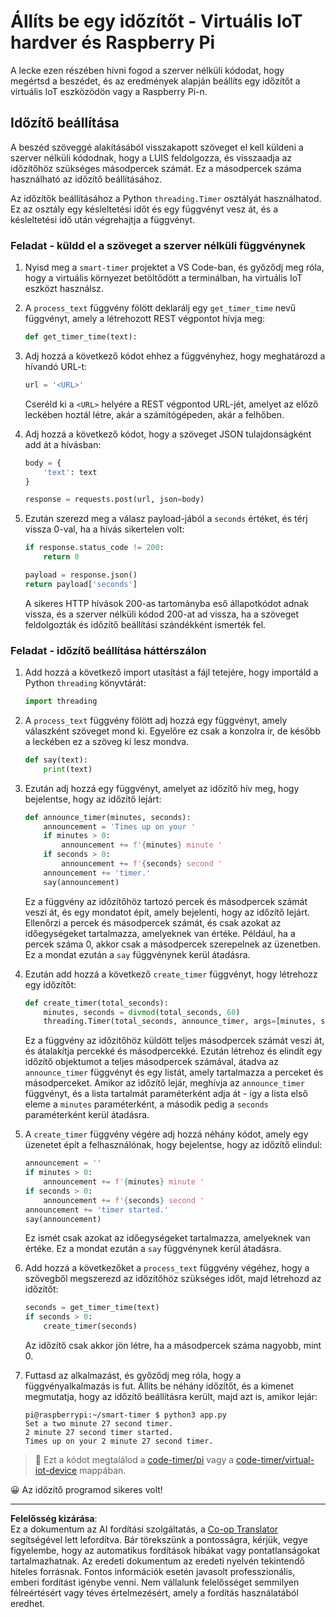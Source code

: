 <!--
CO_OP_TRANSLATOR_METADATA:
{
  "original_hash": "64ad4ddb4de81a18b7252e968f10b404",
  "translation_date": "2025-08-27T21:15:13+00:00",
  "source_file": "6-consumer/lessons/3-spoken-feedback/single-board-computer-set-timer.md",
  "language_code": "hu"
}
-->
# Állíts be egy időzítőt - Virtuális IoT hardver és Raspberry Pi

A lecke ezen részében hívni fogod a szerver nélküli kódodat, hogy megértsd a beszédet, és az eredmények alapján beállíts egy időzítőt a virtuális IoT eszközödön vagy a Raspberry Pi-n.

## Időzítő beállítása

A beszéd szöveggé alakításából visszakapott szöveget el kell küldeni a szerver nélküli kódodnak, hogy a LUIS feldolgozza, és visszaadja az időzítőhöz szükséges másodpercek számát. Ez a másodpercek száma használható az időzítő beállításához.

Az időzítők beállításához a Python `threading.Timer` osztályát használhatod. Ez az osztály egy késleltetési időt és egy függvényt vesz át, és a késleltetési idő után végrehajtja a függvényt.

### Feladat - küldd el a szöveget a szerver nélküli függvénynek

1. Nyisd meg a `smart-timer` projektet a VS Code-ban, és győződj meg róla, hogy a virtuális környezet betöltődött a terminálban, ha virtuális IoT eszközt használsz.

1. A `process_text` függvény fölött deklarálj egy `get_timer_time` nevű függvényt, amely a létrehozott REST végpontot hívja meg:

    ```python
    def get_timer_time(text):
    ```

1. Adj hozzá a következő kódot ehhez a függvényhez, hogy meghatározd a hívandó URL-t:

    ```python
    url = '<URL>'
    ```

    Cseréld ki a `<URL>` helyére a REST végpontod URL-jét, amelyet az előző leckében hoztál létre, akár a számítógépeden, akár a felhőben.

1. Adj hozzá a következő kódot, hogy a szöveget JSON tulajdonságként add át a hívásban:

    ```python
    body = {
        'text': text
    }
    
    response = requests.post(url, json=body)
    ```

1. Ezután szerezd meg a válasz payload-jából a `seconds` értéket, és térj vissza 0-val, ha a hívás sikertelen volt:

    ```python
    if response.status_code != 200:
        return 0
    
    payload = response.json()
    return payload['seconds']
    ```

    A sikeres HTTP hívások 200-as tartományba eső állapotkódot adnak vissza, és a szerver nélküli kódod 200-at ad vissza, ha a szöveget feldolgozták és időzítő beállítási szándékként ismerték fel.

### Feladat - időzítő beállítása háttérszálon

1. Add hozzá a következő import utasítást a fájl tetejére, hogy importáld a Python `threading` könyvtárát:

    ```python
    import threading
    ```

1. A `process_text` függvény fölött adj hozzá egy függvényt, amely válaszként szöveget mond ki. Egyelőre ez csak a konzolra ír, de később a leckében ez a szöveg ki lesz mondva.

    ```python
    def say(text):
        print(text)
    ```

1. Ezután adj hozzá egy függvényt, amelyet az időzítő hív meg, hogy bejelentse, hogy az időzítő lejárt:

    ```python
    def announce_timer(minutes, seconds):
        announcement = 'Times up on your '
        if minutes > 0:
            announcement += f'{minutes} minute '
        if seconds > 0:
            announcement += f'{seconds} second '
        announcement += 'timer.'
        say(announcement)
    ```

    Ez a függvény az időzítőhöz tartozó percek és másodpercek számát veszi át, és egy mondatot épít, amely bejelenti, hogy az időzítő lejárt. Ellenőrzi a percek és másodpercek számát, és csak azokat az időegységeket tartalmazza, amelyeknek van értéke. Például, ha a percek száma 0, akkor csak a másodpercek szerepelnek az üzenetben. Ez a mondat ezután a `say` függvénynek kerül átadásra.

1. Ezután add hozzá a következő `create_timer` függvényt, hogy létrehozz egy időzítőt:

    ```python
    def create_timer(total_seconds):
        minutes, seconds = divmod(total_seconds, 60)
        threading.Timer(total_seconds, announce_timer, args=[minutes, seconds]).start()
    ```

    Ez a függvény az időzítőhöz küldött teljes másodpercek számát veszi át, és átalakítja percekké és másodpercekké. Ezután létrehoz és elindít egy időzítő objektumot a teljes másodpercek számával, átadva az `announce_timer` függvényt és egy listát, amely tartalmazza a perceket és másodperceket. Amikor az időzítő lejár, meghívja az `announce_timer` függvényt, és a lista tartalmát paraméterként adja át - így a lista első eleme a `minutes` paraméterként, a második pedig a `seconds` paraméterként kerül átadásra.

1. A `create_timer` függvény végére adj hozzá néhány kódot, amely egy üzenetet épít a felhasználónak, hogy bejelentse, hogy az időzítő elindul:

    ```python
    announcement = ''
    if minutes > 0:
        announcement += f'{minutes} minute '
    if seconds > 0:
        announcement += f'{seconds} second '    
    announcement += 'timer started.'
    say(announcement)
    ```

    Ez ismét csak azokat az időegységeket tartalmazza, amelyeknek van értéke. Ez a mondat ezután a `say` függvénynek kerül átadásra.

1. Add hozzá a következőket a `process_text` függvény végéhez, hogy a szövegből megszerezd az időzítőhöz szükséges időt, majd létrehozd az időzítőt:

    ```python
    seconds = get_timer_time(text)
    if seconds > 0:
        create_timer(seconds)
    ```

    Az időzítő csak akkor jön létre, ha a másodpercek száma nagyobb, mint 0.

1. Futtasd az alkalmazást, és győződj meg róla, hogy a függvényalkalmazás is fut. Állíts be néhány időzítőt, és a kimenet megmutatja, hogy az időzítő beállításra került, majd azt is, amikor lejár:

    ```output
    pi@raspberrypi:~/smart-timer $ python3 app.py 
    Set a two minute 27 second timer.
    2 minute 27 second timer started.
    Times up on your 2 minute 27 second timer.
    ```

> 💁 Ezt a kódot megtalálod a [code-timer/pi](../../../../../6-consumer/lessons/3-spoken-feedback/code-timer/pi) vagy a [code-timer/virtual-iot-device](../../../../../6-consumer/lessons/3-spoken-feedback/code-timer/virtual-iot-device) mappában.

😀 Az időzítő programod sikeres volt!

---

**Felelősség kizárása**:  
Ez a dokumentum az AI fordítási szolgáltatás, a [Co-op Translator](https://github.com/Azure/co-op-translator) segítségével lett lefordítva. Bár törekszünk a pontosságra, kérjük, vegye figyelembe, hogy az automatikus fordítások hibákat vagy pontatlanságokat tartalmazhatnak. Az eredeti dokumentum az eredeti nyelvén tekintendő hiteles forrásnak. Fontos információk esetén javasolt professzionális, emberi fordítást igénybe venni. Nem vállalunk felelősséget semmilyen félreértésért vagy téves értelmezésért, amely a fordítás használatából eredhet.